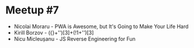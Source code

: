 # Meetup #7

- Nicolai Moraru - PWA is Awesome, but It's Going to Make Your Life Hard
- Kirill Borzov - ({}+'')[3]+(!1+'')[3]
- Nicu Micleușanu - JS Reverse Engineering for Fun

